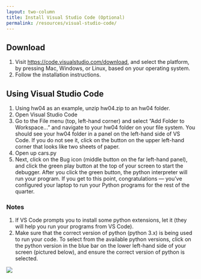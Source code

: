 ```yaml
---
layout: two-column
title: Install Visual Studio Code (Optional)
permalink: /resources/visual-studio-code/
---
```


## Download
1. Visit <a href="https://code.visualstudio.com/download" target="_blank">https://code.visualstudio.com/download</a>, and select the platform, by pressing Mac, Windows, or Linux, based on your operating system.
2. Follow the installation instructions.

## Using Visual Studio Code
1. Using hw04 as an example, unzip hw04.zip to an hw04 folder. 
1. Open Visual Studio Code
1. Go to the File menu (top, left-hand corner) and select “Add Folder to Workspace...” and navigate to your hw04 folder on your file system. You should see your hw04 folder in a panel on the left-hand side of VS Code. If you do not see it, click on the button on the upper left-hand corner that looks like two sheets of paper.
1. Open up cars.py
1. Next, click on the Bug icon (middle button on the far left-hand panel), and click the green play button at the top of your screen to start the debugger. After you click the green button, the python interpreter will run your program. If you get to this point, congratulations — you’ve configured your laptop to run your Python programs for the rest of the quarter.

### Notes
1. If VS Code prompts you to install some python extensions, let it (they will help you run your programs from VS Code).
2. Make sure that the correct version of python (python 3.x) is being used to run your code. To select from the available python versions, click on the python version in the blue bar on the lower left-hand side of your screen (pictured below), and ensure the correct version of python is selected.

<img class="large frame" src="/fall2022/assets/images/resources/vs-code.png" />


